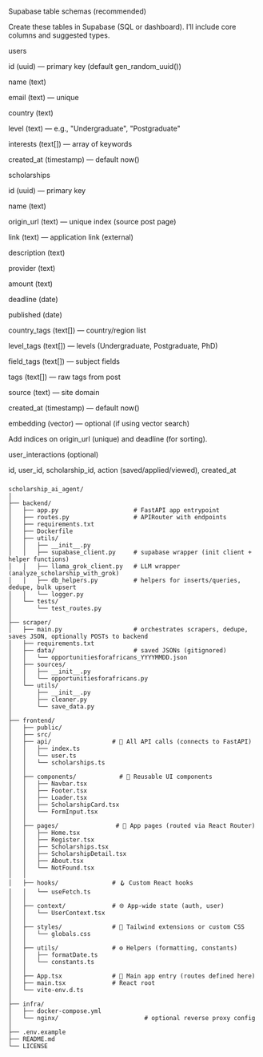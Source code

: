###
Supabase table schemas (recommended)

Create these tables in Supabase (SQL or dashboard). I’ll include core columns and suggested types.

users

id (uuid) — primary key (default gen_random_uuid())

name (text)

email (text) — unique

country (text)

level (text) — e.g., "Undergraduate", "Postgraduate"

interests (text[]) — array of keywords

created_at (timestamp) — default now()

scholarships

id (uuid) — primary key

name (text)

origin_url (text) — unique index (source post page)

link (text) — application link (external)

description (text)

provider (text)

amount (text)

deadline (date)

published (date)

country_tags (text[]) — country/region list

level_tags (text[]) — levels (Undergraduate, Postgraduate, PhD)

field_tags (text[]) — subject fields

tags (text[]) — raw tags from post

source (text) — site domain

created_at (timestamp) — default now()

embedding (vector) — optional (if using vector search)

Add indices on origin_url (unique) and deadline (for sorting).

user_interactions (optional)

id, user_id, scholarship_id, action (saved/applied/viewed), created_at

###

```
scholarship_ai_agent/
│
├── backend/
│   ├── app.py                     # FastAPI app entrypoint
│   ├── routes.py                  # APIRouter with endpoints
│   ├── requirements.txt
│   ├── Dockerfile
│   ├── utils/
│   │   ├── __init__.py
│   │   ├── supabase_client.py     # supabase wrapper (init client + helper functions)
│   │   ├── llama_grok_client.py   # LLM wrapper (analyze_scholarship_with_grok)
│   │   ├── db_helpers.py          # helpers for inserts/queries, dedupe, bulk upsert
│   │   └── logger.py
│   └── tests/
│       └── test_routes.py
│
├── scraper/
│   ├── main.py                    # orchestrates scrapers, dedupe, saves JSON, optionally POSTs to backend
│   ├── requirements.txt
│   ├── data/                      # saved JSONs (gitignored)
│   │   └── opportunitiesforafricans_YYYYMMDD.json
│   ├── sources/
│   │   ├── __init__.py
│   │   └── opportunitiesforafricans.py
│   └── utils/
│       ├── __init__.py
│       ├── cleaner.py
│       └── save_data.py
│
├── frontend/
│   ├── public/
│   ├── src/
│   ├── api/                 # 🔌 All API calls (connects to FastAPI)
│   │   ├── index.ts
│   │   └── user.ts
│   │   └── scholarships.ts
│   │
│   ├── components/            # 🧩 Reusable UI components
│   │   ├── Navbar.tsx
│   │   ├── Footer.tsx
│   │   ├── Loader.tsx
│   │   ├── ScholarshipCard.tsx
│   │   └── FormInput.tsx
│   │
│   ├── pages/                # 📄 App pages (routed via React Router)
│   │   ├── Home.tsx
│   │   ├── Register.tsx
│   │   ├── Scholarships.tsx
│   │   ├── ScholarshipDetail.tsx
│   │   ├── About.tsx
│   │   └── NotFound.tsx
│   │
│   ├── hooks/               # 🪝 Custom React hooks
│   │   └── useFetch.ts
│   │
│   ├── context/             # 🌐 App-wide state (auth, user)
│   │   └── UserContext.tsx
│   │
│   ├── styles/              # 🎨 Tailwind extensions or custom CSS
│   │   └── globals.css
│   │
│   ├── utils/               # ⚙️ Helpers (formatting, constants)
│   │   ├── formatDate.ts
│   │   └── constants.ts
│   │
│   ├── App.tsx              # 🚀 Main app entry (routes defined here)
│   ├── main.tsx             # React root
│   └── vite-env.d.ts
│
├── infra/
│   ├── docker-compose.yml
│   └── nginx/                        # optional reverse proxy config
│
├── .env.example
├── README.md
└── LICENSE

```